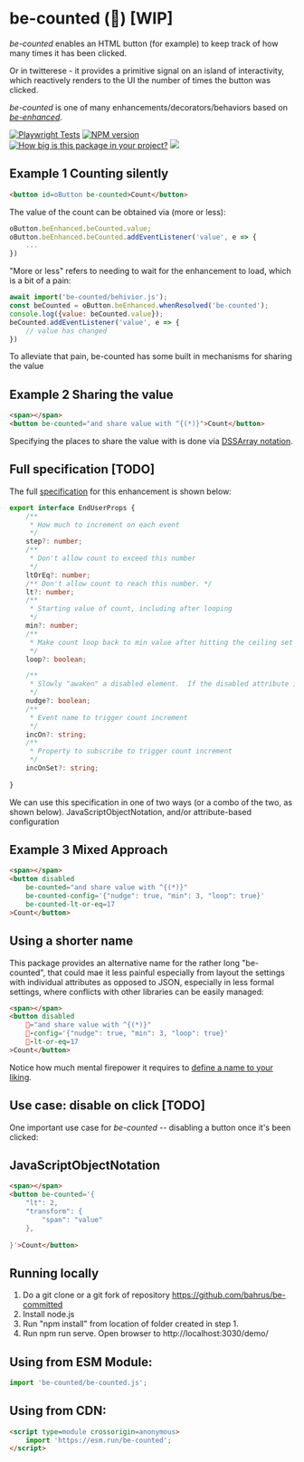 # be-counted (🔢) [WIP]

*be-counted* enables an HTML button (for example) to keep track of how many times it has been clicked.  

Or in twitterese - it provides a primitive signal on an island of interactivity, which reactively renders to the UI the number of times the button was clicked.

*be-counted* is one of many enhancements/decorators/behaviors based on [*be-enhanced*](https://github.com/bahrus/be-enhanced).

[![Playwright Tests](https://github.com/bahrus/be-counted/actions/workflows/CI.yml/badge.svg?branch=baseline)](https://github.com/bahrus/be-counted/actions/workflows/CI.yml)
[![NPM version](https://badge.fury.io/js/be-counted.png)](http://badge.fury.io/js/be-counted)
[![How big is this package in your project?](https://img.shields.io/bundlephobia/minzip/be-counted?style=for-the-badge)](https://bundlephobia.com/result?p=be-counted)
<img src="http://img.badgesize.io/https://cdn.jsdelivr.net/npm/be-counted?compression=gzip">


## Example 1 Counting silently 

```html
<button id=oButton be-counted>Count</button>
```


The value of the count can be obtained via (more or less):

```JavaScript
oButton.beEnhanced.beCounted.value;
oButton.beEnhanced.beCounted.addEventListener('value', e => {
    ...
})
```

"More or less" refers to needing to wait for the enhancement to load, which is a bit of a pain:

```JavaScript
await import('be-counted/behivior.js');
const beCounted = oButton.beEnhanced.whenResolved('be-counted');
console.log({value: beCounted.value});
beCounted.addEventListener('value', e => {
    // value has changed
})
```

To  alleviate that pain, be-counted has some built in mechanisms for sharing the value

## Example 2 Sharing the value

```html
<span></span>
<button be-counted="and share value with ^{(*)}">Count</button>
```

Specifying the places to share the value with is done via [DSSArray notation](https://github.com/bahrus/trans-render/wiki/VIII.--Directed-Scoped-Specifiers-(DSS)).

## Full specification [TODO]

The full [specification](https://github.com/bahrus/be-counted/blob/baseline/types.d.ts) for this enhancement is shown below:

```TypeScript
export interface EndUserProps {
    /**
     * How much to increment on each event
     */
    step?: number;
    /**
     * Don't allow count to exceed this number
     */
    ltOrEq?: number;
    /** Don't allow count to reach this number. */
    lt?: number;
    /**
     * Starting value of count, including after looping
     */
    min?: number;
    /**
     * Make count loop back to min value after hitting the ceiling set by ltOrEq or lt
     */
    loop?: boolean;

    /**
     * Slowly "awaken" a disabled element.  If the disabled attribute is not set to a number, or is set to "1", removes the disabled attribute.  If it is a larger number, decrements the number by 1. 
     */
    nudge?: boolean;
    /**
     * Event name to trigger count increment
     */
    incOn?: string;
    /**
     * Property to subscribe to trigger count increment
     */
    incOnSet?: string;
    
}
```

We can use this specification in one of two ways (or a combo of the two, as shown below).  JavaScriptObjectNotation, and/or attribute-based configuration

## Example 3 Mixed Approach

```html
<span></span>
<button disabled 
    be-counted="and share value with ^{(*)}"
    be-counted-config='{"nudge": true, "min": 3, "loop": true}'
    be-counted-lt-or-eq=17
>Count</button>
```


## Using a shorter name

This package provides an alternative name for the rather long "be-counted", that could mae it less painful especially from layout the settings with individual attributes as opposed to JSON, especially in less formal settings, where conflicts with other libraries can be easily managed:


```html
<span></span>
<button disabled 
    🔢="and share value with ^{(*)}"
    🔢-config='{"nudge": true, "min": 3, "loop": true}'
    🔢-lt-or-eq=17
>Count</button>
```

Notice how much mental firepower it requires to [define a name to your liking](https://github.com/bahrus/be-counted/blob/baseline/%F0%9F%94%A2.js).


## Use case:  disable on click [TODO]

One important use case for *be-counted* -- disabling a button once it's been clicked:

## JavaScriptObjectNotation

```html
<span></span>
<button be-counted='{
    "lt": 2,
    "transform": {
        "span": "value"
    },
    
}'>Count</button>
```



## Running locally

1.  Do a git clone or a git fork of repository https://github.com/bahrus/be-committed
2.  Install node.js
3.  Run "npm install" from location of folder created in step 1.
4.  Run npm run serve.  Open browser to http://localhost:3030/demo/

## Using from ESM Module:

```JavaScript
import 'be-counted/be-counted.js';
```

## Using from CDN:

```html
<script type=module crossorigin=anonymous>
    import 'https://esm.run/be-counted';
</script>
```

